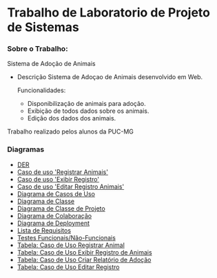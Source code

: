 # Trabalho de Laboratorio de Projeto de Sistemas

### Sobre o Trabalho:
Sistema de Adoção de Animais

- Descrição
    Sistema de Adoçao de Animais desenvolvido em Web.
    
    Funcionalidades:
    - Disponibilização de animais para adoção.
    - Exibição de todos dados sobre os animais.
    - Edição dos dados dos animais.


Trabalho realizado pelos alunos da PUC-MG

### Diagramas
- [DER](imagens/DER.jpg)
- [Caso de uso 'Registrar Animais'](imagens/Descricao_1.png)
- [Caso de uso 'Exibir Registro'](imagens/Descricao_2.png)
- [Caso de uso 'Editar Registro Animais'](imagens/Descricao_3.png)
- [Diagrama de Casos de Uso](imagens/Diagrama_de_Casos_de_Uso.png)
- [Diagrama de Classe](imagens/Diagrama_de_Classe.png)
- [Diagrama de Classe de Projeto](imagens/Diagrama_de_Classe_de_Projeto.png)
- [Diagrama de Colaboração](imagens/Diagrama_de_Colaboracao.png)
- [Diagrama de Deployment](imagens/Diagrama_de_Deployment.jpg)
- [Lista de Requisitos](imagens/Lista_de_Requisitos.png)
- [Testes Funcionais/Não-Funcionais](imagens/Testes_Funcionais.png)
- [Tabela: Caso de Uso Registrar Animal](imagens/caso01.png)
- [Tabela: Caso de Uso Exibir Registro de Animais](imagens/caso02.png)
- [Tabela: Caso de Uso Criar Relatório de Adoção](imagens/caso03.png)
- [Tabela: Caso de Uso Editar Registro](imagens/caso04.png)